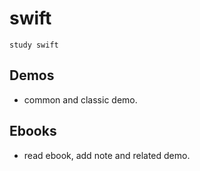 # swift
	study swift

## Demos
* common and classic demo.

## Ebooks
* read ebook, add note and related demo.	

